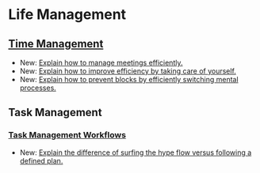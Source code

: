 # Life Management

## [Time Management](time_management.md)

* New: [Explain how to manage meetings efficiently.](time_management.md#meetings)
* New: [Explain how to improve efficiency by taking care of yourself.](time_management.md#improve-your-state)
* New: [Explain how to prevent blocks by efficiently switching mental processes.](time_management.md#don't-wait,-switch-task)

## Task Management

### [Task Management Workflows](task_workflows.md)

* New: [Explain the difference of surfing the hype flow versus following a defined plan.](task_workflows.md#hype-flow-versus-a-defined-plan)